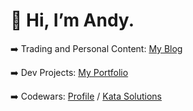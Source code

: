# 👋 Hi, I’m Andy.

➡️ Trading and Personal Content: [My Blog](https://www.andrew-c.me)

➡️ Dev Projects: [My Portfolio](https://www.andrew-c.dev)

➡️ Codewars: [Profile](https://www.codewars.com/users/acolbourne/) / [Kata Solutions](https://www.codewars.com/users/acolbourne/completed_solutions)
